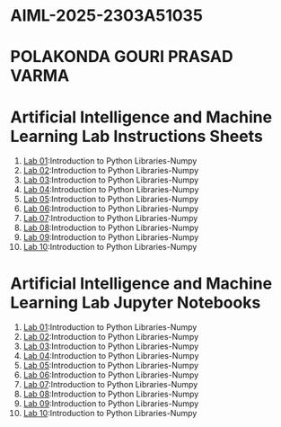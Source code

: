 # AIML-2025-2303A51035
# POLAKONDA GOURI PRASAD VARMA
# Artificial Intelligence and Machine Learning Lab Instructions Sheets
1. [Lab 01](https://github.com/2303A51035/AIML-2025/blob/3fd44d79a2fd392fd340ca605c43b57d0f75dfa6/AIML_A1.pdf):Introduction to Python Libraries-Numpy
2. [Lab 02](https://github.com/2303A51035/AIML-2025/blob/5b9203eb33544cb54e29323f49605b960535e619/AIML_A2.pdf):Introduction to Python Libraries-Numpy
3. [Lab 03](https://github.com/2303A51035/AIML-2025/blob/53ef23692395b037f202c452902bc418e34a8cb4/AIML_A3.pdf):Introduction to Python Libraries-Numpy
4. [Lab 04](https://github.com/2303A51035/AIML-2025/blob/a9c8d699b891672e92d655e986612a848904e76e/AIML_A4.pdf):Introduction to Python Libraries-Numpy
5. [Lab 05]():Introduction to Python Libraries-Numpy
6. [Lab 06]():Introduction to Python Libraries-Numpy
7. [Lab 07]():Introduction to Python Libraries-Numpy
8. [Lab 08]():Introduction to Python Libraries-Numpy
9. [Lab 09]():Introduction to Python Libraries-Numpy
10. [Lab 10]():Introduction to Python Libraries-Numpy


# Artificial Intelligence and Machine Learning Lab Jupyter Notebooks
1. [Lab 01](https://github.com/2303A51035/AIML-2025/blob/e0ac5d7e89d106d3c7f4647c1b548fdb4269c1f7/Lab01-AIML.ipynb):Introduction to Python Libraries-Numpy
2. [Lab 02](https://github.com/2303A51035/AIML-2025/blob/978e922934b10ec603b87f9900c0f1dc92e31e6a/Lab02_AIML.ipynb):Introduction to Python Libraries-Numpy
3. [Lab 03](https://github.com/2303A51035/AIML-2025/blob/04014c203d63f5b7cc307668c745d440737c1898/Lab03-AIML.ipynb):Introduction to Python Libraries-Numpy
4. [Lab 04]():Introduction to Python Libraries-Numpy
5. [Lab 05]():Introduction to Python Libraries-Numpy
6. [Lab 06]():Introduction to Python Libraries-Numpy
7. [Lab 07]():Introduction to Python Libraries-Numpy
8. [Lab 08]():Introduction to Python Libraries-Numpy
9. [Lab 09]():Introduction to Python Libraries-Numpy
10. [Lab 10]():Introduction to Python Libraries-Numpy
